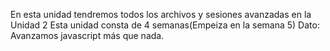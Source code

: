 En esta unidad tendremos todos los archivos y sesiones avanzadas en la Unidad 2
Esta unidad consta de 4 semanas(Empeiza en la semana 5)
Dato: Avanzamos javascript más que nada.